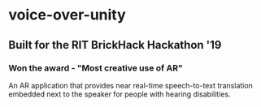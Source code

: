 # voice-over-unity

## Built for the RIT BrickHack Hackathon '19

### Won the award - "Most creative use of AR"

An AR application that provides near real-time speech-to-text translation embedded next to the speaker for people with hearing disabilities. 
